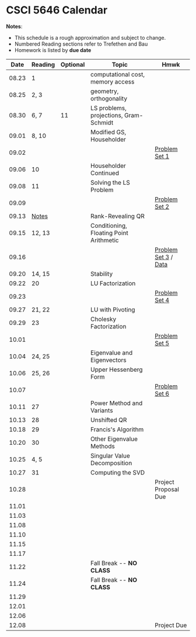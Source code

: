 # CSCI 5646 Calendar

**Notes**:
- This schedule is a rough approximation and subject to change.
- Numbered Reading sections refer to Trefethen and Bau 
- Homework is listed by **due date**

| Date 		   | Reading         |  Optional   |                Topic             	 	|  Hmwk  	            		| 
|:------------:| ----------------| ------------|----------------------------------------|------------------------------|
| 08.23        | 1				 |             | computational cost, memory access	 	|			 					| 
| 08.25        | 2, 3 			 |             | geometry, orthogonality			 	|			 					| 
| 08.30        | 6, 7			 | 11		   | LS problems, projections, Gram-Schmidt |			 					| 
| 09.01        | 8, 10			 | 			   | Modified GS, Householder			 	|			 					| 
| 09.02        | 		         | 			   | 									 	|	[Problem Set 1](https://piazza.com/class_profile/get_resource/is1vxcehtkp2d1/isahs1j1oki40a)		 	   			   | 
| 09.06        | 10		         | 			   | Householder Continued				 	|			 					| 
| 09.08        | 11		         | 			   | Solving the LS Problem				 	|			 					| 
| 09.09        | 		         | 			   | 									 	|	[Problem Set 2](https://piazza.com/class_profile/get_resource/is1vxcehtkp2d1/iskv6e4vekn5bl)		 				   | 
| 09.13        | [Notes](https://piazza.com/class_profile/get_resource/is1vxcehtkp2d1/it26eygs7251p4) 			 | 			   | Rank-Revealing QR 						|			 					| 
| 09.15        | 12, 13		     | 			   | Conditioning, Floating Point Arithmetic|			 					| 
| 09.16        | 			 	 | 			   | 									 	|	[Problem Set 3](https://piazza.com/class_profile/get_resource/is1vxcehtkp2d1/isw04zxmzex5me) / [Data](https://piazza.com/class_profile/get_resource/is1vxcehtkp2d1/isw05g7ajor5z8)			| 
| 09.20        | 14, 15		 	 | 			   | Stability							 	|			 					| 
| 09.22        | 20 	         | 			   | LU Factorization 						|			 					| 
| 09.23        |  		         | 			   | 										|  [Problem Set 4](https://piazza.com/class_profile/get_resource/is1vxcehtkp2d1/it53uk72gep1i4)			 					| 
| 09.27        | 21, 22		     | 			   | LU with Pivoting 					 	|			 					| 
| 09.29        | 23			     | 			   | Cholesky Factorization				 	|			 					| 
| 10.01        | 			     | 			   | 									 	|	[Problem Set 5](https://piazza.com/class_profile/get_resource/is1vxcehtkp2d1/ithfms9ub4qh0)		 					| 
| 10.04        | 24, 25		     | 			   | Eigenvalue and Eigenvectors 		 	|			 					| 
| 10.06        | 25, 26		     | 			   | Upper Hessenberg Form 					|			 					| 
| 10.07        | 			     | 			   | 									 	|	[Problem Set 6](https://piazza.com/class_profile/get_resource/is1vxcehtkp2d1/itpf0shiosj6mj)		 					| 
| 10.11        | 27			     | 			   | Power Method and Variants				|			 					| 
| 10.13        | 28			     | 			   | Unshifted QR 							|			 					| 
| 10.18        | 29			     | 			   | Francis's Algorithm 					|			 					| 
| 10.20        | 30			     | 			   | Other Eigenvalue Methods 				|			 					| 
| 10.25        | 4, 5		     | 			   | Singular Value Decomposition			|			 					| 
| 10.27        | 31			     | 			   | Computing the SVD 					 	|			 					| 
| 10.28        | 			     | 			   | 									 	|	Project Proposal Due		| 
| 11.01        | 			     | 			   | 									 	|			 					| 
| 11.03        | 			     | 			   | 									 	|			 					| 
| 11.08        | 			     | 			   | 									 	|			 					| 
| 11.10        | 			     | 			   | 									 	|			 					| 
| 11.15        | 			     | 			   | 									 	|			 					| 
| 11.17        | 			     | 			   | 									 	|			 					| 
| 11.22        | 			     | 			   | Fall Break -- **NO CLASS**			 	|			 					| 
| 11.24        | 			     | 			   | Fall Break -- **NO CLASS**			 	|			 					| 
| 11.29        | 			     | 			   | 									 	|			 					| 
| 12.01        | 			     | 			   | 									 	|			 					| 
| 12.06        | 			     | 			   | 									 	|			 					| 
| 12.08        | 			     | 			   | 									 	|			  Project Due   	| 

